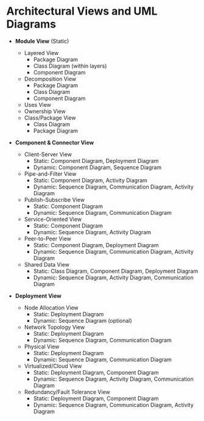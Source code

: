 # Architectural Views and UML Diagrams

- **Module View** (Static)
  - Layered View
    - Package Diagram
    - Class Diagram (within layers)
    - Component Diagram
  - Decomposition View
    - Package Diagram
    - Class Diagram
    - Component Diagram
  - Uses View
  - Ownership View
  - Class/Package View
    - Class Diagram
    - Package Diagram

- **Component & Connector View**
  - Client-Server View
    - Static: Component Diagram, Deployment Diagram
    - Dynamic: Component Diagram, Sequence Diagram
  - Pipe-and-Filter View
    - Static: Component Diagram, Activity Diagram
    - Dynamic: Sequence Diagram, Communication Diagram, Activity Diagram
  - Publish-Subscribe View
    - Static: Component Diagram
    - Dynamic: Sequence Diagram, Communication Diagram
  - Service-Oriented View
    - Static: Component Diagram
    - Dynamic: Sequence Diagram, Activity Diagram
  - Peer-to-Peer View
    - Static: Component Diagram, Deployment Diagram
    - Dynamic: Sequence Diagram, Communication Diagram, Activity Diagram
  - Shared Data View
    - Static: Class Diagram, Component Diagram, Deployment Diagram
    - Dynamic: Sequence Diagram, Activity Diagram, Communication Diagram

- **Deployment View**
  - Node Allocation View
    - Static: Deployment Diagram
    - Dynamic: Sequence Diagram (optional)
  - Network Topology View
    - Static: Deployment Diagram
    - Dynamic: Sequence Diagram, Communication Diagram
  - Physical View
    - Static: Deployment Diagram
    - Dynamic: Sequence Diagram, Communication Diagram
  - Virtualized/Cloud View
    - Static: Deployment Diagram, Component Diagram
    - Dynamic: Sequence Diagram, Activity Diagram, Communication Diagram
  - Redundancy/Fault Tolerance View
    - Static: Deployment Diagram, Component Diagram
    - Dynamic: Sequence Diagram, Communication Diagram, Activity Diagram
